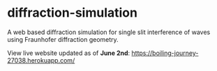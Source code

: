 ﻿# diffraction-simulation
A web based diffraction simulation for single slit interference of waves using Fraunhofer diffraction geometry.

View live website updated as of **June 2nd**:
https://boiling-journey-27038.herokuapp.com/
